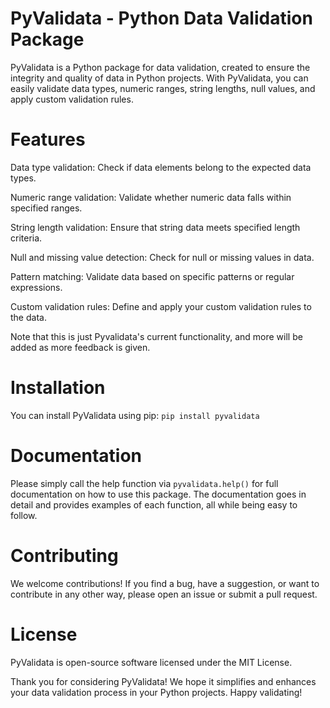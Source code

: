 # PyValidata - Python Data Validation Package


PyValidata is a Python package for data validation, created to ensure the integrity and quality of data in Python projects. With PyValidata, you can easily validate data types, numeric ranges, string lengths, null values, and apply custom validation rules.

# Features
Data type validation: Check if data elements belong to the expected data types.

Numeric range validation: Validate whether numeric data falls within specified ranges.

String length validation: Ensure that string data meets specified length criteria.

Null and missing value detection: Check for null or missing values in data.

Pattern matching: Validate data based on specific patterns or regular expressions.

Custom validation rules: Define and apply your custom validation rules to the data.

Note that this is just Pyvalidata's current functionality, and more will be added as more feedback is given.


# Installation
You can install PyValidata using pip:
  `pip install pyvalidata`
# Documentation
Please simply call the help function via `pyvalidata.help()` for full documentation on how to use this package. The documentation goes in detail and provides examples of each function, all while being easy to follow.



# Contributing
We welcome contributions! If you find a bug, have a suggestion, or want to contribute in any other way, please open an issue or submit a pull request.

# License
PyValidata is open-source software licensed under the MIT License.


Thank you for considering PyValidata! We hope it simplifies and enhances your data validation process in your Python projects. Happy validating! 
